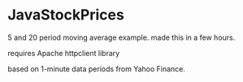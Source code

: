 JavaStockPrices
===============

5 and 20 period moving average example. made this in a few hours.

requires Apache httpclient library

based on 1-minute data periods from Yahoo Finance.